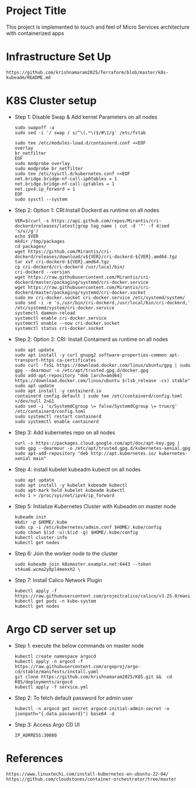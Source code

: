 # Project Title
This project is implemented to touch and feel of Micro Services architecture with containerized apps

# Infrastructure Set Up
  ```
  https://github.com/krishnamaram2025/Terraform/blob/master/k8s-kubeadm/README.md
  ```

# K8S Cluster setup 
* Step 1: Disable Swap & Add kernel Parameters on all nodes
  ```
  sudo swapoff -a
  sudo sed -i '/ swap / s/^\(.*\)$/#\1/g' /etc/fstab
  ```
  ```
  sudo tee /etc/modules-load.d/containerd.conf <<EOF
  overlay
  br_netfilter
  EOF
  sudo modprobe overlay
  sudo modprobe br_netfilter
  sudo tee /etc/sysctl.d/kubernetes.conf <<EOF
  net.bridge.bridge-nf-call-ip6tables = 1
  net.bridge.bridge-nf-call-iptables = 1
  net.ipv4.ip_forward = 1
  EOF
  sudo sysctl --system
  ```
* Step 2: Option 1: CRI:Install Dockerd as runtime on all nodes
  ```
  VER=$(curl -s https://api.github.com/repos/Mirantis/cri-dockerd/releases/latest|grep tag_name | cut -d '"' -f 4|sed 's/v//g')
  echo $VER
  mkdir /tmp/packages
  cd packages/
  wget https://github.com/Mirantis/cri-dockerd/releases/download/v${VER}/cri-dockerd-${VER}.amd64.tgz
  tar xvf cri-dockerd-${VER}.amd64.tgz
  cp cri-dockerd/cri-dockerd /usr/local/bin/
  cri-dockerd --version
  wget https://raw.githubusercontent.com/Mirantis/cri-dockerd/master/packaging/systemd/cri-docker.service
  wget https://raw.githubusercontent.com/Mirantis/cri-dockerd/master/packaging/systemd/cri-docker.socket
  sudo mv cri-docker.socket cri-docker.service /etc/systemd/system/
  sudo sed -i -e 's,/usr/bin/cri-dockerd,/usr/local/bin/cri-dockerd,' /etc/systemd/system/cri-docker.service
  systemctl daemon-reload
  systemctl enable cri-docker.service
  systemctl enable --now cri-docker.socket
  systemctl status cri-docker.socket
  ```
* Step 2: Option 2: CRI: Install Containerd as runtime on all nodes
  ```
  sudo apt update
  sudo apt install -y curl gnupg2 software-properties-common apt-transport-https ca-certificates
  sudo curl -fsSL https://download.docker.com/linux/ubuntu/gpg | sudo gpg --dearmour -o /etc/apt/trusted.gpg.d/docker.gpg
  sudo add-apt-repository "deb [arch=amd64] https://download.docker.com/linux/ubuntu $(lsb_release -cs) stable"
  sudo apt update
  sudo apt install -y containerd.io
  containerd config default | sudo tee /etc/containerd/config.toml >/dev/null 2>&1
  sudo sed -i 's/SystemdCgroup \= false/SystemdCgroup \= true/g' /etc/containerd/config.toml
  sudo systemctl restart containerd
  sudo systemctl enable containerd
  ```
* Step 3: Add kubernetes repo on all nodes
  ```
  curl -s https://packages.cloud.google.com/apt/doc/apt-key.gpg | sudo gpg --dearmour -o /etc/apt/trusted.gpg.d/kubernetes-xenial.gpg
  sudo apt-add-repository "deb http://apt.kubernetes.io/ kubernetes-xenial main"
  ```
* Step 4: install kubelet kubeadm kubectl on all nodes
  ```
  sudo apt update
  sudo apt install -y kubelet kubeadm kubectl
  sudo apt-mark hold kubelet kubeadm kubectl
  echo 1 > /proc/sys/net/ipv4/ip_forward
  ```
* Step 5: Initialize Kubernetes Cluster with Kubeadm on master node
  ```
  kubeadm init
  mkdir -p $HOME/.kube
  sudo cp -i /etc/kubernetes/admin.conf $HOME/.kube/config
  sudo chown $(id -u):$(id -g) $HOME/.kube/config
  kubectl cluster-info
  kubectl get nodes
  ```
* Step 6: Join the worker node to the cluster
  ```
  sudo kubeadm join k8smaster.example.net:6443 --token vt4ua6.wcma2y8pl4menxh2 \
  ```
* Step 7: Install Calico Network Plugin
  ```
  kubectl apply -f https://raw.githubusercontent.com/projectcalico/calico/v3.25.0/manifests/calico.yaml
  kubectl get pods -n kube-system
  kubectl get nodes
  ```
# Argo CD server set up
* Step 1: execute the below commands on master node
  ```
  kubectl create namespace argocd
  kubectl apply -n argocd -f https://raw.githubusercontent.com/argoproj/argo-cd/stable/manifests/install.yaml
  git clone https://github.com/krishnamaram2025/K8S.git &&  cd K8S/deployments/argocd
  kubectl apply -f service.yml
  ```
* Step 2: To fetch default password for admin user
  ```
  kubectl -n argocd get secret argocd-initial-admin-secret -o jsonpath="{.data.password}"| base64 -d
  ```
* Step 3: Access Argo CD UI
  ```
  IP_ADRRESS:30080
  ```

# References
  ```
  https://www.linuxtechi.com/install-kubernetes-on-ubuntu-22-04/
  https://github.com/cloudstones/container-orchestrator/tree/master
  ```
